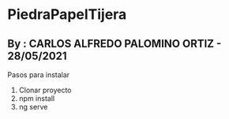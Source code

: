 # PiedraPapelTijera

## By : CARLOS ALFREDO PALOMINO ORTIZ - 28/05/2021

Pasos para instalar

1. Clonar proyecto
2. npm install
3. ng serve
